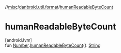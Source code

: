 //[misc](../../index.md)/[danbroid.util.format](index.md)/[humanReadableByteCount](human-readable-byte-count.md)

# humanReadableByteCount

[androidJvm]\
fun [Number](https://kotlinlang.org/api/latest/jvm/stdlib/kotlin/-number/index.html).[humanReadableByteCount](human-readable-byte-count.md)(): [String](https://kotlinlang.org/api/latest/jvm/stdlib/kotlin/-string/index.html)
